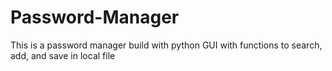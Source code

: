# Password-Manager
This is a password manager build with python GUI with functions to search, add, and save in local file
